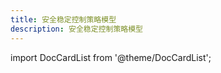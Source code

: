 ```yaml
---
title: 安全稳定控制策略模型
description: 安全稳定控制策略模型
---
```


import DocCardList from '@theme/DocCardList';

<DocCardList />